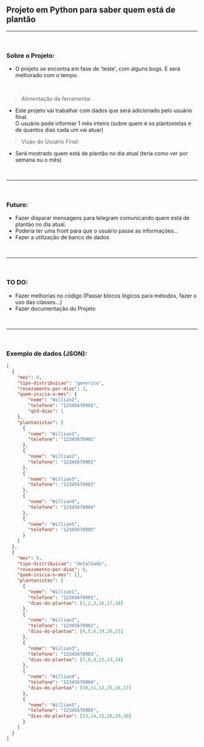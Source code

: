 ## Projeto em Python para saber quem está de plantão

---
<br>

### Sobre o Projeto:
- O projeto se encontra em fase de 'teste', com alguns bugs. E será melhorado com o tempo.

<br>

> Alimentação da ferramenta:
- Este projeto vai trabalhar com dados que será adicionado pelo usuário final. <br>
  O usuário pode informar 1 mês inteiro (sobre quem é os plantonistas e de quantos dias cada um vai atuar)

> Visão do Usuário Final:
- Será mostrado quem está de plantão no dia atual (teria como ver por semana ou o mês)

<br>

---
<br>

### Futuro:
- Fazer disparar mensagens para telegram comunicando quem está de plantão no dia atual.
- Poderia ter uma front para que o usuário passe as informações...
- Fazer a utilização de banco de dados

<br>

---
<br>

### TO DO:
- Fazer melhorias no código (Passar blocos lógicos para métodos, fazer o uso das classes...)
- Fazer documentação do Projeto



<br>

---
<br>

### Exemplo de dados (JSON):
```json
[
  {
    "mes": 8,
    "tipo-distribuicao": "generico",
    "revezamento-por-dias": 3,
    "quem-inicia-o-mes": {
        "nome": "Willian2",
        "telefone": "12345678902",
        "qtd-dias": 1
    },
    "plantonistas": [
      {
        "nome": "Willian1",
        "telefone": "12345678901"
      },
      {
        "nome": "Willian2",
        "telefone": "12345678902"
      },
      {
        "nome": "Willian3",
        "telefone": "12345678903"
      },
      {
        "nome": "Willian4",
        "telefone": "12345678904"
      },
      {
        "nome": "Willian5",
        "telefone": "12345678905"
      }
    ]
  },
  {
    "mes": 9,
    "tipo-distribuicao": "detalhado",
    "revezamento-por-dias": 0,
    "quem-inicia-o-mes": [],
    "plantonistas": [
      {
        "nome": "Willian1",
        "telefone": "12345678901",
        "dias-do-plantao": [1,2,3,16,17,18]
      },
      {
        "nome": "Willian2",
        "telefone": "12345678902",
        "dias-do-plantao": [4,5,6,19,20,21]
      },
      {
        "nome": "Willian3",
        "telefone": "12345678903",
        "dias-do-plantao": [7,8,9,22,23,24]
      },
      {
        "nome": "Willian4",
        "telefone": "12345678904",
        "dias-do-plantao": [10,11,12,25,26,27]
      },
      {
        "nome": "Willian5",
        "telefone": "12345678905",
        "dias-do-plantao": [13,14,15,28,29,30]
      }
    ]
  }
]
```

